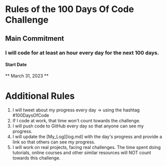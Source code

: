 # Rules of the 100 Days Of Code Challenge
## Main Commitment
### I will code for at least an hour every day for the next 100 days.
#### Start Date
** March 31, 2023 **
# Additional Rules
1. I will tweet about my progress every day -> using the hashtag #100DaysOfCode
2. If I code at work, that time won't count towards the challenge.
3. I will push code to GitHub every day so that anyone can see my progress.
4. I will update the [My_Log][log.md] with the day's progress and provide a link so that others can see my progress.
5. I will work on real projects, facing real challenges. The time spent doing tutorials, online courses and other similar resources will NOT count towards this challenge.

